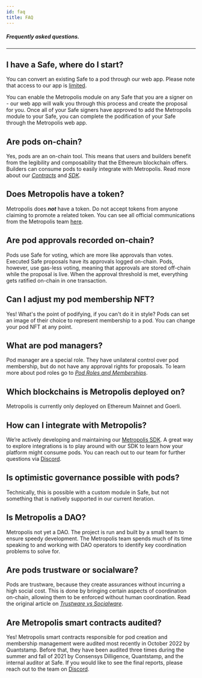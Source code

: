 ```yaml
---
id: faq
title: FAQ
---
```


##### Frequently asked questions.
---

## **I have a Safe, where do I start?**

You can convert an existing Safe to a pod through our web app. Please note that access to our app is [limited](pod-beta-users.md). 

You can enable the Metropolis module on any Safe that you are a signer on - our web app will walk you through this process and create the proposal for you. Once all of your Safe signers have approved to add the Metropolis module to your Safe, you can complete the podification of your Safe through the Metropolis web app.

## Are pods on-chain?

Yes, pods are an on-chain tool. This means that users and builders benefit from the legibility and composability that the Ethereum blockchain offers. Builders can consume pods to easily integrate with Metropolis. Read more about our *[Contracts](https://docs.metropolis.space/docs/smart-contracts/metropolis-contracts)* and *[SDK](https://docs.metropolis.space/docs/sdk/sdk-overview)*.

## Does Metropolis have a token?

Metropolis does ***not*** have a token. Do not accept tokens from anyone claiming to promote a related token. You can see all official communications from the Metropolis team [here](https://twitter.com/0xMetropolis). 

## Are pod approvals recorded on-chain?

Pods use Safe for voting, which are more like approvals than votes. Executed Safe proposals have its approvals logged on-chain. Pods, however, use gas-less voting, meaning that approvals are stored off-chain while the proposal is live. When the approval threshold is met, everything gets ratified on-chain in one transaction.

## Can I adjust my pod membership NFT?

Yes! What's the point of podifying, if you can't do it in style? Pods can set an image of their choice to represent membership to a pod. You can change your pod NFT at any point. 

## What are pod managers?

Pod manager are a special role. They have unilateral control over pod membership, but do not have any approval rights for proposals. To learn more about pod roles go to [*Pod Roles and Memberships*](docs/pod-basics/03-pod-roles-membership.md).

## Which blockchains is Metropolis deployed on?

Metropolis is currently only deployed on Ethereum Mainnet and Goerli. 

## How can I integrate with Metropolis?

We’re actively developing and maintaining our [Metropolis SDK](https://docs.metropolis.space/docs/sdk/sdk-overview). A great way to explore integrations is to play around with our SDK to learn how your platform might consume pods. You can reach out to our team for further questions via [Discord](https://discord.gg/yRdfXxH9kd). 

## Is optimistic governance possible with pods?

Technically, this is possible with a custom module in Safe, but not something that is natively supported in our current iteration.

## Is Metropolis a DAO?

Metropolis not yet a DAO. The project is run and built by a small team to ensure speedy development. The Metropolis team spends much of its time speaking to and working with DAO operators to identify key coordination problems to solve for.

## Are pods trustware or socialware?

Pods are trustware, because they create assurances without incurring a high social cost. This is done by bringing certain aspects of coordination on-chain, allowing them to be enforced without human coordination. Read the original article on [*Trustware vs Socialware*](https://metropolis.mirror.xyz/Y94QCcAGqzbEERmYccJxXqgZaOJr2Oxzm2k3dUn3cbM).

## Are Metropolis smart contracts audited?

Yes! Metropolis smart contracts responsible for pod creation and membership management were audited most recently in October 2022 by Quantstamp. Before that, they have been audited three times during the summer and fall of 2021 by Consensys Dilligence, Quantstamp, and the internal auditor at Safe. If you would like to see the final reports, please reach out to the team on [Discord](https://discord.gg/yRdfXxH9kd).
